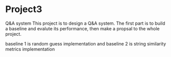 # Project3
Q&amp;A system
This project is to design a Q&A system. 
The first part is to build a baseline and evalute its performance, then make a propsal to the whole project.

baseline 1 is random guess implementation and baseline 2 is string similarity metrics implementation
